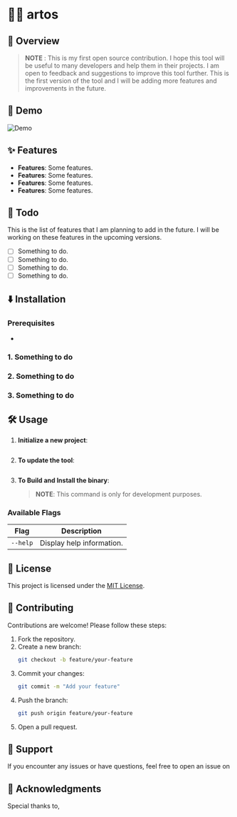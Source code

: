 # 💸🔎 artos

## 📝 Overview



> **NOTE** : This is my first open source contribution. I hope this tool will be useful to many developers and help them in their projects. I am open to feedback and suggestions to improve this tool further.
This is the first version of the tool and I will be adding more features and improvements in the future.

## 🚀 Demo
![Demo](./demo.gif)

## ✨ Features

- **Features**: Some features.
- **Features**: Some features.
- **Features**: Some features.
- **Features**: Some features.


## 🎯 Todo

This is the list of features that I am planning to add in the future. I will be working on these features in the upcoming versions.

- [ ] Something to do.
- [ ] Something to do.
- [ ] Something to do.
- [ ] Something to do.

## ⬇️ Installation

### Prerequisites
- 

### 1. Something to do

### 2. Something to do

### 3. Something to do



## 🛠️ Usage

1. **Initialize a new project**:

   ```
2. **To update the tool**:

   ```
3. **To Build and Install the binary**:
   > **NOTE**: This command is only for development purposes.


### Available Flags

| Flag            | Description                                         |
|-----------------|-----------------------------------------------------|
| `--help`        | Display help information.                           |



## 📄 License

This project is licensed under the [MIT License](LICENSE).

## 🤝 Contributing

Contributions are welcome! Please follow these steps:

1. Fork the repository.
2. Create a new branch:
   ```bash
   git checkout -b feature/your-feature
   ```
3. Commit your changes:
   ```bash
   git commit -m "Add your feature"
   ```
4. Push the branch:
   ```bash
   git push origin feature/your-feature
   ```
5. Open a pull request.

## 💪 Support

If you encounter any issues or have questions, feel free to open an issue on 

## 🙏 Acknowledgments

Special thanks to,
